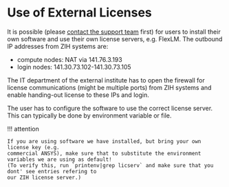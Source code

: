 # Use of External Licenses

It is possible (please [contact the support team](../support.md) first) for users to install
their own software and use their own license servers, e.g.  FlexLM. The outbound IP addresses from
ZIH systems are:

- compute nodes: NAT via 141.76.3.193
- login nodes: 141.30.73.102-141.30.73.105

The IT department of the external institute has to open the firewall for license communications
(might be multiple ports) from ZIH systems and enable handing-out license to these IPs and login.

The user has to configure the software to use the correct license server. This can typically be done
by environment variable or file.

!!! attention

    If you are using software we have installed, but bring your own license key (e.g.
    commercial ANSYS), make sure that to substitute the environment variables we are using as default!
    (To verify this, run `printenv|grep licserv` and make sure that you dont' see entries refering to
    our ZIH license server.)
